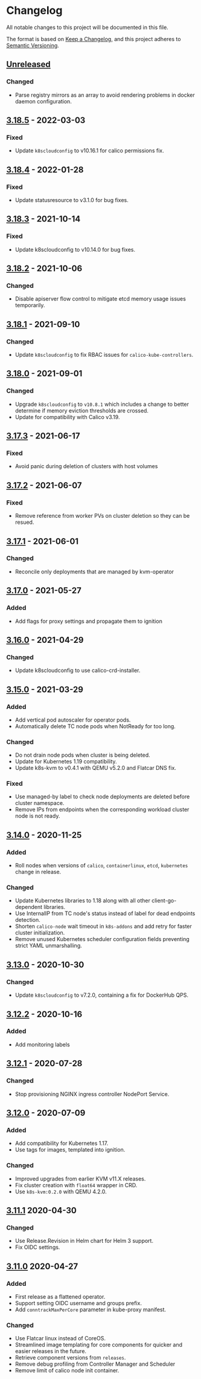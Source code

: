# Changelog

All notable changes to this project will be documented in this file.

The format is based on [Keep a Changelog](https://keepachangelog.com/en/1.0.0/),
and this project adheres to [Semantic Versioning](https://semver.org/spec/v2.0.0.html).

## [Unreleased]

### Changed

- Parse registry mirrors as an array to avoid rendering problems in docker daemon configuration.

## [3.18.5] - 2022-03-03

### Fixed

- Update `k8scloudconfig` to v10.16.1 for calico permissions fix.

## [3.18.4] - 2022-01-28

### Fixed

- Update statusresource to v3.1.0 for bug fixes.

## [3.18.3] - 2021-10-14

### Fixed

- Update k8scloudconfig to v10.14.0 for bug fixes.

## [3.18.2] - 2021-10-06

### Changed

- Disable apiserver flow control to mitigate etcd memory usage issues temporarily.

## [3.18.1] - 2021-09-10

### Changed

- Update `k8scloudconfig` to fix RBAC issues for `calico-kube-controllers`.

## [3.18.0] - 2021-09-01

### Changed

- Upgrade `k8scloudconfig` to `v10.8.1` which includes a change to better determine if memory eviction thresholds are crossed.
- Update for compatibility with Calico v3.19.

## [3.17.3] - 2021-06-17

### Fixed

- Avoid panic during deletion of clusters with host volumes

## [3.17.2] - 2021-06-07

### Fixed

- Remove reference from worker PVs on cluster deletion so they can be resued.

## [3.17.1] - 2021-06-01

### Changed

- Reconcile only deployments that are managed by kvm-operator

## [3.17.0] - 2021-05-27

### Added

- Add flags for proxy settings and propagate them to ignition

## [3.16.0] - 2021-04-29

### Changed

- Update k8scloudconfig to use calico-crd-installer.

## [3.15.0] - 2021-03-29

### Added

- Add vertical pod autoscaler for operator pods.
- Automatically delete TC node pods when NotReady for too long.

### Changed

- Do not drain node pods when cluster is being deleted.
- Update for Kubernetes 1.19 compatibility.
- Update k8s-kvm to v0.4.1 with QEMU v5.2.0 and Flatcar DNS fix.

### Fixed

- Use managed-by label to check node deployments are deleted before cluster namespace.
- Remove IPs from endpoints when the corresponding workload cluster node is not ready.

## [3.14.0] - 2020-11-25

### Added

- Roll nodes when versions of `calico`, `containerlinux`, `etcd`, `kubernetes` change in release.

### Changed

- Update Kubernetes libraries to 1.18 along with all other client-go-dependent libraries.
- Use InternalIP from TC node's status instead of label for dead endpoints detection.
- Shorten `calico-node` wait timeout in `k8s-addons` and add retry for faster cluster initialization.
- Remove unused Kubernetes scheduler configuration fields preventing strict YAML unmarshalling.

## [3.13.0] - 2020-10-30

### Changed

- Update `k8scloudconfig` to v7.2.0, containing a fix for DockerHub QPS.

## [3.12.2] - 2020-10-16

### Added

- Add monitoring labels

## [3.12.1] - 2020-07-28

### Changed

- Stop provisioning NGINX ingress controller NodePort Service.

## [3.12.0] - 2020-07-09

### Added

- Add compatibility for Kubernetes 1.17.
- Use tags for images, templated into ignition.

### Changed

- Improved upgrades from earlier KVM v11.X releases.
- Fix cluster creation with `float64` wrapper in CRD.
- Use `k8s-kvm:0.2.0` with QEMU 4.2.0.

## [3.11.1] 2020-04-30

### Changed

- Use Release.Revision in Helm chart for Helm 3 support.
- Fix OIDC settings.


## [3.11.0] 2020-04-27

### Added

- First release as a flattened operator.
- Support setting OIDC username and groups prefix.
- Add `conntrackMaxPerCore` parameter in kube-proxy manifest.

### Changed

- Use Flatcar linux instead of CoreOS.
- Streamlined image templating for core components for quicker and easier releases in the future.
- Retrieve component versions from `releases`.
- Remove debug profiling from Controller Manager and Scheduler
- Remove limit of calico node init container.

[Unreleased]: https://github.com/giantswarm/kvm-operator/compare/v3.18.6...HEAD
[3.18.6]: https://github.com/giantswarm/kvm-operator/compare/v3.18.5...v3.18.6
[3.18.5]: https://github.com/giantswarm/kvm-operator/compare/v3.18.4...v3.18.5
[3.18.4]: https://github.com/giantswarm/kvm-operator/compare/v3.18.3...v3.18.4
[3.18.3]: https://github.com/giantswarm/kvm-operator/compare/v3.18.2...v3.18.3
[3.18.2]: https://github.com/giantswarm/kvm-operator/compare/v3.18.1...v3.18.2
[3.18.1]: https://github.com/giantswarm/kvm-operator/compare/v3.18.0...v3.18.1
[3.18.0]: https://github.com/giantswarm/kvm-operator/compare/v3.17.3...v3.18.0
[3.17.3]: https://github.com/giantswarm/kvm-operator/compare/v3.17.2...v3.17.3
[3.17.2]: https://github.com/giantswarm/kvm-operator/compare/v3.17.1...v3.17.2
[3.17.1]: https://github.com/giantswarm/kvm-operator/compare/v3.17.0...v3.17.1
[3.17.0]: https://github.com/giantswarm/kvm-operator/compare/v3.16.0...v3.17.0
[3.16.0]: https://github.com/giantswarm/kvm-operator/compare/v3.15.0...v3.16.0
[3.15.0]: https://github.com/giantswarm/kvm-operator/compare/v3.14.0...v3.15.0
[3.14.0]: https://github.com/giantswarm/kvm-operator/compare/v3.13.0...v3.14.0
[3.13.0]: https://github.com/giantswarm/kvm-operator/compare/v3.12.2...v3.13.0
[3.12.2]: https://github.com/giantswarm/kvm-operator/compare/v3.12.1...v3.12.2
[3.12.1]: https://github.com/giantswarm/kvm-operator/compare/v3.12.0...v3.12.1
[3.12.0]: https://github.com/giantswarm/kvm-operator/compare/v3.11.1...v3.12.0
[3.11.1]: https://github.com/giantswarm/kvm-operator/compare/v3.11.0...v3.11.1
[3.11.0]: https://github.com/giantswarm/kvm-operator/releases/tag/v3.11.0

